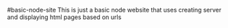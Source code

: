 #basic-node-site
This is just a basic node website that uses creating server and displaying html pages based on urls
